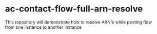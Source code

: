# ac-contact-flow-full-arn-resolve
This repository will demonstrate how to resolve ARN's while posting flow from one instance to another instance
